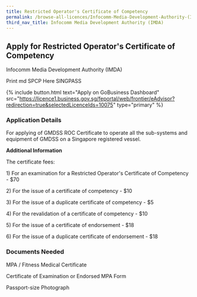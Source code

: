 ```yaml
---
title: Restricted Operator's Certificate of Competency
permalink: /browse-all-licences/Infocomm-Media-Development-Authority-(IMDA)/Restricted-Operator's-Certificate-of-Competency
third_nav_title: Infocomm Media Development Authority (IMDA)
---
```


## Apply for Restricted Operator's Certificate of Competency

Infocomm Media Development Authority (IMDA)

Print md SPCP Here SINGPASS

{% include button.html text="Apply on GoBusiness Dashboard" src="https://licence1.business.gov.sg/feportal/web/frontier/eAdvisor?redirection=true&selectedLicenceIds=10075" type="primary" %}

### Application Details

<p>For applying of GMDSS ROC Certificate to operate all the sub-systems and equipment of GMDSS on a Singapore registered vessel.</p>

**Additional Information**

<p>The certificate fees:</p>
<p>1) For an examination for a Restricted Operator's Certificate of Competency - $70</p>
<p>2) For the issue of a certificate of competency - $10</p>
<p>3) For the issue of a duplicate certificate of competency - $5</p>
<p>4) For the revalidation of a certificate of competency - $10</p>
<p>5) For the issue of a certificate of endorsement - $18</p>
<p>6) For the issue of a duplicate certificate of endorsement - $18</p>

### Documents Needed

MPA / Fitness Medical Certificate

Certificate of Examination or Endorsed MPA Form

Passport-size Photograph

